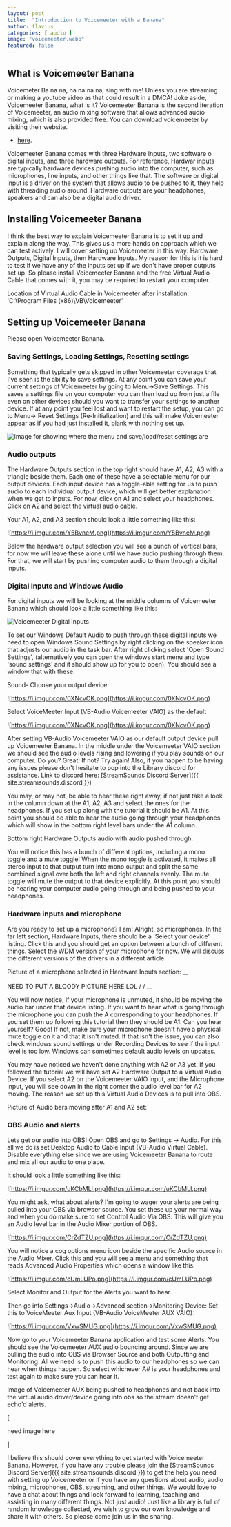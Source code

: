 ```yaml
---
layout: post
title:  "Introduction to Voicemeeter with a Banana"
author: flavius
categories: [ audio ]
image: "voicemeeter.webp"
featured: false
---
```


## What is Voicemeeter Banana

Voicemeter Ba na na, na na na na, sing with me! Unless you are streaming or making a youtube video as that could result in a DMCA! Joke aside, Voicemeeter Banana, what is it? Voicemeeter Banana is the second iteration of Voicemeeter, an audio mixing software that allows advanced audio mixing, which is also provided free. You can download voicemeeter by visiting their website.

- [here](http://voicemeeter.com/).

Voicemeeter Banana comes with three Hardware Inputs, two software o digital inputs, and three hardware outputs. For reference, Hardwar inputs are typically hardware devices pushing audio into the computer, such as microphones, line inputs, and other things like that. The software or digital input is a driver on the system that allows audio to be pushed to it, they help with threading audio around. Hardware outputs are your headphones, speakers and can also be a digital audio driver.

## Installing Voicemeeter Banana

I think the best way to explain Voicemeeter Banana is to set it up and explain along the way. This gives us a more hands on approach which we can test actively. I will cover setting up Voicemeeter in this way: Hardware Outputs, Digital Inputs, then Hardware Inputs. My reason for this is it is hard to test if we have any of the inputs set up if we don't have proper outputs set up. So please install Voicemeeter Banana and the free Virtual Audio Cable that comes with it, you may be required to restart your computer.

Location of Virtual Audio Cable in Voicemeeter after installation:
'C:\Program Files (x86)\VB\Voicemeeter'


## Setting up Voicemeeter Banana

Please open Voicemeeter Banana.

### Saving Settings, Loading Settings, Resetting settings
Something that typically gets skipped in other Voicemeeter coverage that I've seen is the ability to save settings. At any point you can save your current settings of Voicemeeter by going to Menu→Save Settings. This saves a settings file on your computer you can then load up from just a file even on other devices should you want to transfer your settings to another device. If at any point you feel lost and want to restart the setup, you can go to Menu→ Reset Settings (Re-Initialization) and this will make Voicemeeter appear as if you had just installed it, blank with nothing set up.

![Image for showing where the menu and save/load/reset settings are](https://i.imgur.com/bbE1y24.png)


### Audio outputs
The Hardware Outputs section in the top right should have A1, A2, A3 with a triangle beside them. Each one of these have a selectable menu for our output devices. Each input device has a toggle-able setting for us to push audio to each individual output device, which will get better explanation when we get to inputs. For now, click on A1 and select your headphones. Click on A2 and select the virtual audio cable.

Your A1, A2, and A3 section should look a little something like this:

![https://i.imgur.com/Y5BvneM.png](https://i.imgur.com/Y5BvneM.png)

Below the hardware output selection you will see a bunch of vertical bars, for now we will leave these alone until we have audio pushing through them. For that, we will start by pushing computer audio to them through a digital inputs.


### Digital Inputs and Windows Audio
For digital inputs we will be looking at the middle columns of Voicemeeter Banana which should look a little something like this:

![Voicemeeter Digital Inputs](https://i.imgur.com/pkMT14v.png)

To set our Windows Default Audio to push through these digital inputs we need to open Windows Sound Settings by right clicking on the speaker icon that adjusts our audio in the task bar. After right clicking select 'Open Sound Settings', (alternatively you can open the windows start menu and type 'sound settings' and it should show up for you to open). You should see a window that with these:

Sound-
Choose your output device:

![https://i.imgur.com/0XNcvOK.png](https://i.imgur.com/0XNcvOK.png)

Select VoiceMeeter Input (VB-Audio Voicemeeter VAIO) as the default

![https://i.imgur.com/0XNcvOK.png](https://i.imgur.com/0XNcvOK.png)

After setting VB-Audio Voicemeeter VAIO as our default output device pull up Voicemeeter Banana. In the middle under the Voicemeeter VAIO section we should see the audio levels rising and lowering if you play sounds on our computer. Do you? Great! If not? Try again! Also, if you happen to be having any issues please don't hesitate to pop into the Library discord for assistance. Link to discord here: [StreamSounds Discord Server]({{ site.streamsounds.discord }})

You may, or may not, be able to hear these right away, if not just take a look in the column down at the A1, A2, A3 and select the ones for the headphones. If you set up along with the tutorial it should be A1. At this point you should be able to hear the audio going through your headphones which will show in the bottom right level bars under the A1 column.

Bottom right Hardware Outputs audio with audio pushed through.

You will notice this has a bunch of different options, including a mono toggle and a mute toggle! When the mono toggle is activated, it makes all stereo input to that output turn into mono output and split the same combined signal over both the left and right channels evenly. The mute toggle will mute the output to that device explicitly. At this point you should be hearing your computer audio going through and being pushed to your headphones.


### Hardware inputs and microphone
Are you ready to set up a microphone? I am! Alright, so microphones. In the far left section, Hardware Inputs, there should be a 'Select your device' listing. Click this and you should get an option between a bunch of different things. Select the WDM version of your microphone for now. We will discuss the different versions of the drivers in a different article.

Picture of a microphone selected in Hardware Inputs section:
__
\
 \
   NEED TO PUT A BLOODY PICTURE HERE LOL
 /
/
__

You will now notice, if your microphone is unmuted, it should be moving the audio bar under that device listing. If you want to hear what is going through the microphone you can push the A corresponding to your headphones. If you set them up following this tutorial then they should be A1. Can you hear yourself? Good! If not, make sure your microphone doesn't have a physical mute toggle on it and that it isn't muted. If that isn't the issue, you can also check windows sound settings under Recording Devices to see if the input level is too low. Windows can sometimes default audio levels on updates.

You may have noticed we haven't done anything with A2 or A3 yet. If you followed the tutorial we will have set A2 Hardware Output to a Virtual Audio Device. If you select A2 on the Voicemeeter VAIO input, and the Microphone input, you will see down in the right corner the audio level bar for A2 moving. The reason we set up this Virtual Audio Devices is to pull into OBS.

Picture of Audio bars moving after A1 and A2 set:


### OBS Audio and alerts
Lets get our audio into OBS! Open OBS and go to Settings → Audio. For this all we do is set Desktop Audio to Cable Input (VB-Audio Virtual Cable). Disable everything else since we are using Voicemeeter Banana to route and mix all our audio to one place.

It should look a little something like this:

![https://i.imgur.com/uKCbMLI.png](https://i.imgur.com/uKCbMLI.png)

You might ask, what about alerts? I'm going to wager your alerts are being pulled into your OBS via browser source.  You set these up your normal way and when you do make sure to set Control Audio Via OBS. This will give you an Audio level bar in the Audio Mixer portion of OBS.

![https://i.imgur.com/CrZdTZU.png](https://i.imgur.com/CrZdTZU.png)

You will notice a cog options menu icon beside the specific Audio source in the Audio Mixer. Click this and you will see a menu and something that reads Advanced Audio Properties which opens a window like this:

![https://i.imgur.com/cUmLUPo.png](https://i.imgur.com/cUmLUPo.png)

Select Monitor and Output for the Alerts you want to hear.

Then go into Settings→Audio→Advanced section→Monitoring Device: Set this to VoiceMeeter Aux Input (VB-Audio VoiceMeeter AUX VAIO):

![https://i.imgur.com/VxwSMUG.png](https://i.imgur.com/VxwSMUG.png)

Now go to your Voicemeeter Banana application and test some Alerts. You should see the Voicemeeter AUX audio bouncing around. Since we are pulling the audio into OBS via Browser Source and both Outputting and Monitoring. All we need is to push this audio to our headphones so we can hear when things happen. So select whichever A# is your headphones and test again to make sure you can hear it.

Image of Voicemeeter AUX being pushed to headphones and not back into the virtual audio driver/device going into obs so the stream doesn't get echo'd alerts.

[

need image here

]

I believe this should cover everything to get started with Voicemeeter Banana. However, if you have any trouble please join the [StreamSounds Discord Server]({{ site.streamsounds.discord }}) to get the help you need with setting up Voicemeeter or if you have any questions about audio, audio mixing, microphones, OBS, streaming, and other things. We would love to have a chat about things and look forward to learning, teaching and assisting in many different things. Not just audio! Just like a library is full of random knowledge collected, we wish to grow our own knowledge and share it with others. So please come join us in the sharing.
